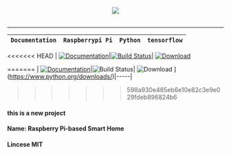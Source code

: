 <div align="center">
  <img src="https://www.tensorflow.org/images/tf_logo_transp.png"><br><br>
</div>

-----------------

| **`Documentation`** | **`Raspberrypi Pi`** | **`Python`** | **`tensorflow`**|
|-----------------|---------------------|------------------|------------------|
<<<<<<< HEAD
| [![Documentation](https://img.shields.io/badge/api-reference-blue.svg)](http://hltsir.club/)|[![Build Status](https://ci.tensorflow.org/buildStatus/icon?job=tensorflow-master-cpu)](https://www.raspberrypi.org/)| [![Download](https://api.bintray.com/packages/google/tensorflow/tensorflow/images/download.svg)](https://www.python.org/downloads/)


=======
| [![Documentation](https://img.shields.io/badge/api-reference-blue.svg)](http://hltsir.club/)|![Build Status](https://ci.tensorflow.org/buildStatus/icon?job=tensorflow-master-cpu)[](https://www.raspberrypi.org/)| ![Download](https://api.bintray.com/packages/google/tensorflow/tensorflow/images/download.svg) ](https://www.python.org/downloads/)|-----|
>>>>>>> 598a930e485eb6e10e82c3e9e029fdeb896824b6


#### this is a new project
#### Name: Raspberry Pi-based Smart Home
#### Lincese MIT
